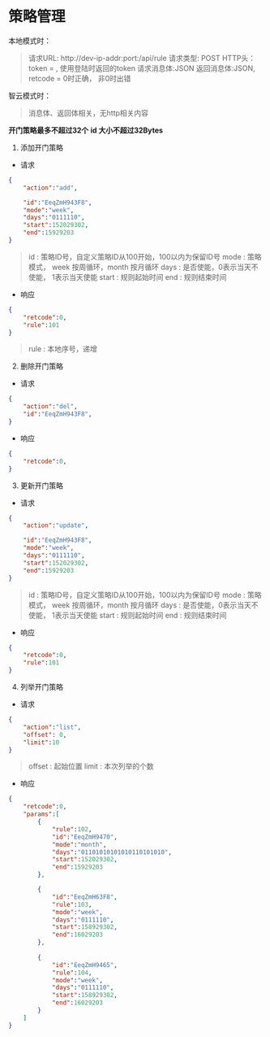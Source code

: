 # 策略管理

本地模式时：
>请求URL: http://dev-ip-addr:port:/api/rule
>请求类型: POST
>HTTP头：token = , 使用登陆时返回的token
>请求消息体:JSON
>返回消息体:JSON, retcode = 0时正确， 非0时出错

智云模式时：
>消息体、返回体相关，无http相关内容

**开门策略最多不超过32个**
**id 大小不超过32Bytes**

1. 添加开门策略

- 请求

```json
{
    "action":"add",

    "id":"EeqZmH943F8",
    "mode":"week",
    "days":"0111110",
    "start":152029302,
    "end":15929203
}
```

> id : 策略ID号，自定义策略ID从100开始，100以内为保留ID号
> mode : 策略模式， week 按周循环，month 按月循环
> days : 是否使能，0表示当天不使能， 1表示当天使能
> start : 规则起始时间
> end : 规则结束时间

- 响应

```json
{
    "retcode":0,
    "rule":101
}
```

>rule : 本地序号，递增


2. 删除开门策略

- 请求

```json
{
    "action":"del",
    "id":"EeqZmH943F8",
}
```


- 响应

```json
{
    "retcode":0,
}
```

3. 更新开门策略

- 请求

```json
{
    "action":"update",

    "id":"EeqZmH943F8",
    "mode":"week",
    "days":"0111110",
    "start":152029302,
    "end":15929203
}
```

> id : 策略ID号，自定义策略ID从100开始，100以内为保留ID号
> mode : 策略模式， week 按周循环，month 按月循环
> days : 是否使能，0表示当天不使能， 1表示当天使能
> start : 规则起始时间
> end : 规则结束时间

- 响应

```json
{
    "retcode":0,
    "rule":101
}
```

4. 列举开门策略

- 请求

```json
{
    "action":"list",
    "offset": 0,
    "limit":10
}
```

> offset : 起始位置
> limit : 本次列举的个数

- 响应

```json
{
    "retcode":0,
    "params":[
        {
            "rule":102,
            "id":"EeqZmH9470",
            "mode":"month",
            "days":"01101010101010110101010",
            "start":152029302,
            "end":15929203
        },

        {
            "id":"EeqZmH63F8",
            "rule":103,
            "mode":"week",
            "days":"0111110",
            "start":158929302,
            "end":16029203
        },
        
        {
            "id":"EeqZmH9465",
            "rule":104,
            "mode":"week",
            "days":"0111110",
            "start":158929302,
            "end":16029203
        }
    ]
}
```
